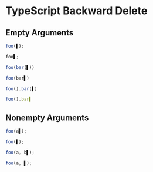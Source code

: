 # TypeScript Backward Delete
## Empty Arguments
```typescript
foo(▌);
```
```typescript
foo▌;
```

```typescript
foo(bar(▌))
```
```typescript
foo(bar▌)
```

```typescript
foo().bar(▌)
```
```typescript
foo().bar▌
```

## Nonempty Arguments
```typescript
foo(a▌);
```
```typescript
foo(▌);
```

```typescript
foo(a, b▌);
```
```typescript
foo(a, ▌);
```